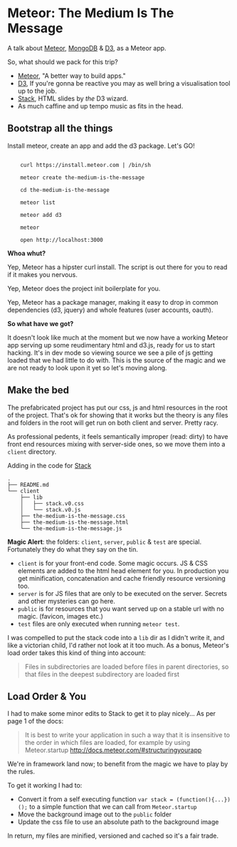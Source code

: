Meteor: The Medium Is The Message
=================================

A talk about [Meteor][], [MongoDB][] & [D3][], as a Meteor app. 

So, what should we pack for this trip?

- [Meteor][], "A better way to build apps."
- [D3][], If you're gonna be reactive you may as well bring a visualisation tool up to the job.
- [Stack][], HTML slides by _the_ D3 wizard.
- As much caffine and up tempo music as fits in the head.

Bootstrap all the things
------------------------

Install meteor, create an app and add the d3 package. Let's GO!

```shell

	curl https://install.meteor.com | /bin/sh

	meteor create the-medium-is-the-message

	cd the-medium-is-the-message

	meteor list

	meteor add d3

	meteor

	open http://localhost:3000

```

__Whoa whut?__

Yep, Meteor has a hipster curl install. The script is out there for you to read if it makes you nervous.

Yep, Meteor does the project init boilerplate for you.

Yep, Meteor has a package manager, making it easy to drop in common dependencies (d3, jquery) and whole features (user accounts, oauth).

__So what have we got?__

It doesn't look like much at the moment but we now have a working Meteor app 
serving up some reudimentary html and d3.js, ready for us to start hacking. 
It's in dev mode so viewing source we see a pile of js getting loaded that we
had little to do with. This is the source of the magic and we are not ready to 
look upon it yet so let's moving along.

Make the bed
------------

The prefabricated project has put our css, js and html resources in the root of 
the project. That's ok for showing that it works but the theory is any files and 
folders in the root will get run on both client and server. Pretty racy.

As professional pedents, it feels semantically improper (read: dirty) to have 
front end resources mixing with server-side ones, so we move them into a 
`client` directory.

Adding in the code for [Stack][]

```shell
.
├── README.md
└── client
    ├── lib
    │   ├── stack.v0.css
    │   └── stack.v0.js
    ├── the-medium-is-the-message.css
    ├── the-medium-is-the-message.html
    └── the-medium-is-the-message.js

```

**Magic Alert**: the folders: `client`, `server`, `public` & `test` are special. 
Fortunately they do what they say on the tin. 

- `client` is for your front-end code. Some magic occurs. JS & CSS elements are added to the html head element for you. In production you get minification, concatenation and cache friendly resource versioning too.
- `server` is for JS files that are only to be executed on the server. Secrets and other mysteries can go here.
- `public` is for resources that you want served up on a stable url with no magic. (favicon, images etc.)
- `test` files are only executed when running `meteor test`.

I was compelled to put the stack code into a `lib` dir as I didn't write it, and
like a victorian child, I'd rather not look at it too much. As a bonus, Meteor's 
load order takes this kind of thing into account:

> Files in subdirectories are loaded before files in parent directories, so that files in the deepest subdirectory are loaded first

Load Order & You
----------------

I had to make some minor edits to Stack to get it to play nicely... As per page 1 of the docs:

> It is best to write your application in such a way that it is insensitive to the order in which files are loaded, for example by using Meteor.startup
http://docs.meteor.com/#structuringyourapp

We're in framework land now; to benefit from the magic we have to play by the rules. 

To get it working I had to:

- Convert it from a self executing function `var stack = (function(){...})();` to a simple function that we can call from `Meteor.startup`
- Move the background image out to the `public` folder
- Update the css file to use an absolute path to the background image

In return, my files are minified, versioned and cached so it's a fair trade.


[Meteor]: http://meteor.com/
[MongoDB]: http://www.mongodb.org/
[D3]: http://d3js.org/
[Stack]: http://mbostock.github.com/stack/
